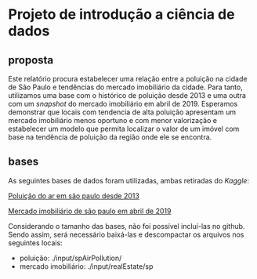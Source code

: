 # Projeto de introdução a ciência de dados

## proposta

Este relatório procura estabelecer uma relação entre a poluição na cidade de São Paulo e tendências do mercado imobiliário da cidade. Para tanto, utilizamos uma base com o histórico de poluição desde 2013 e uma outra com um _snapshot_ do mercado imobiliário em abril de 2019. Esperamos demonstrar que locais com tendencia de alta poluição apresentam um mercado imobiliário menos oportuno e com menor valorização e estabelecer um modelo que permita localizar o valor de um imóvel com base na tendência de poluição da região onde ele se encontra.

## bases
As seguintes bases de dados foram utilizadas, ambas retiradas do _Kaggle_:

[Poluição do ar em são paulo desde 2013](https://www.kaggle.com/datasets/danlessa/air-pollution-at-so-paulo-brazil-since-2013)

[Mercado imobiliário de são paulo em abril de 2019](https://www.kaggle.com/datasets/argonalyst/sao-paulo-real-estate-sale-rent-april-2019)

Considerando o tamanho das bases, não foi possível incluí-las no github.
Sendo assim, será necessário baixá-las e descompactar os arquivos nos seguintes locais:
- poluição: ./input/spAirPollution/
- mercado imobiliário: ./input/realEstate/sp
